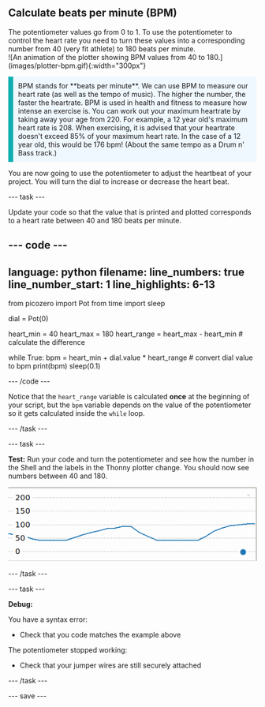 ## Calculate beats per minute (BPM) 

<div style="display: flex; flex-wrap: wrap">
<div style="flex-basis: 200px; flex-grow: 1; margin-right: 15px;">
The potentiometer values go from 0 to 1. To use the potentiometer to control the heart rate you need to turn these values into a corresponding number from 40 (very fit athlete) to 180 beats per minute. 
</div>
<div>
![An animation of the plotter showing BPM values from 40 to 180.](images/plotter-bpm.gif){:width="300px"}
</div>
</div>

<p style='border-left: solid; border-width:10px; border-color: #0faeb0; background-color: aliceblue; padding: 10px;'>
BPM stands for **beats per minute**. We can use BPM to measure our heart rate (as well as the tempo of music). The higher the number, the faster the heartrate. BPM is used in health and fitness to measure how intense an exercise is. You can work out your maximum heartrate by taking away your age from 220. For example, a 12 year old's maximum heart rate is 208. When exercising, it is advised that your heartrate doesn't exceed 85% of your maximum heart rate. In the case of a 12 year old, this would be 176 bpm! (About the same tempo as a Drum n' Bass track.)
</p>

You are now going to use the potentiometer to adjust the heartbeat of your project. You will turn the dial to increase or decrease the heart beat. 

--- task ---

Update your code so that the value that is printed and plotted corresponds to a heart rate between 40 and 180 beats per minute.

--- code ---
---
language: python
filename: 
line_numbers: true
line_number_start: 1
line_highlights: 6-13
---
from picozero import Pot
from time import sleep

dial = Pot(0)

heart_min = 40
heart_max = 180
heart_range = heart_max - heart_min # calculate the difference

while True:
    bpm = heart_min + dial.value * heart_range # convert dial value to bpm
    print(bpm)
    sleep(0.1)

--- /code ---

Notice that the `heart_range` variable is calculated **once** at the beginning of your script, but the `bpm` variable depends on the value of the potentiometer so it gets calculated inside the `while` loop.

--- /task ---

--- task ---

**Test:** Run your code and turn the potentiometer and see how the number in the Shell and the labels in the Thonny plotter change. You should now see numbers between 40 and 180.

![A screenshot of values plotted with a range from 0 to 180.](images/plotter-bpm.png) 

--- /task ---

--- task ---

**Debug:** 

You have a syntax error:
+ Check that you code matches the example above

The potentiometer stopped working:
+ Check that your jumper wires are still securely attached

--- /task ---


--- save ---
